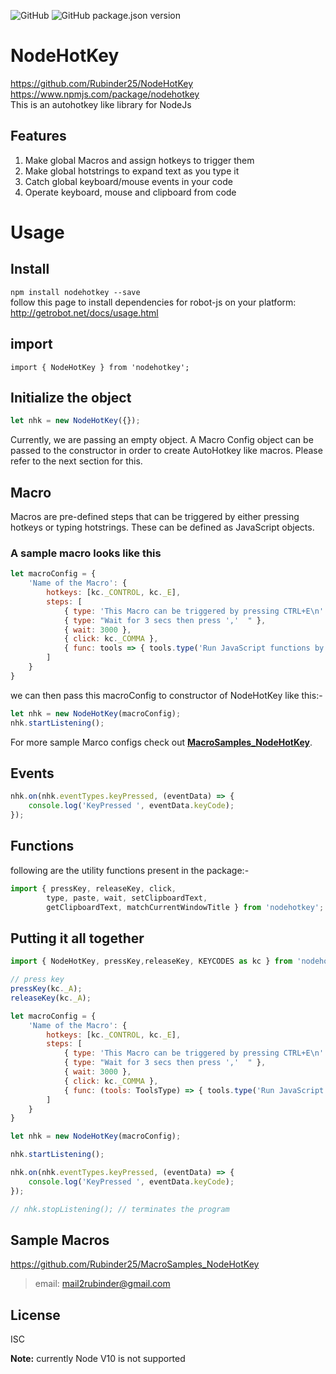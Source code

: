 ![GitHub](https://img.shields.io/github/license/Rubinder25/NodeHotKey.svg?style=flat-square)
![GitHub package.json version](https://img.shields.io/github/package-json/v/Rubinder25/NodeHotKey.svg?style=flat-square)

# NodeHotKey
https://github.com/Rubinder25/NodeHotKey  
https://www.npmjs.com/package/nodehotkey  
This is an autohotkey like library for NodeJs

## Features

1. Make global Macros and assign hotkeys to trigger them
2. Make global hotstrings to expand text as you type it
3. Catch global keyboard/mouse events in your code
4. Operate keyboard, mouse and clipboard from code
# Usage
## Install
`npm install nodehotkey --save`  
follow this page to install dependencies for robot-js on your platform: http://getrobot.net/docs/usage.html

## import
`import { NodeHotKey } from 'nodehotkey';`
## Initialize the object
```javascript
let nhk = new NodeHotKey({});
```
Currently, we are passing an empty object. A Macro Config object can be passed to the constructor in order to create AutoHotkey like macros.
Please refer to the next section for this.

## Macro
Macros are pre-defined steps that can be triggered by either pressing hotkeys or typing hotstrings. These can be defined as JavaScript objects.
### A sample macro looks like this
```javascript
let macroConfig = {
    'Name of the Macro': {
		hotkeys: [kc._CONTROL, kc._E],
		steps: [
			{ type: 'This Macro can be triggered by pressing CTRL+E\n' },
			{ type: "Wait for 3 secs then press ','  " },
			{ wait: 3000 },
			{ click: kc._COMMA },
			{ func: tools => { tools.type('Run JavaScript functions by pressing hotkeys') } }
		]
	}
}
```
we can then pass this macroConfig to constructor of NodeHotKey like this:-
```javascript
let nhk = new NodeHotKey(macroConfig);
nhk.startListening();
```

For more sample Marco configs  check out **[MacroSamples_NodeHotKey](https://github.com/Rubinder25/MacroSamples_NodeHotKey)**.
## Events
```javascript
nhk.on(nhk.eventTypes.keyPressed, (eventData) => {
    console.log('KeyPressed ', eventData.keyCode);
});
```
## Functions
following are the utility functions present in the package:-
```javascript
import { pressKey, releaseKey, click,
        type, paste, wait, setClipboardText, 
        getClipboardText, matchCurrentWindowTitle } from 'nodehotkey'; 
```
## Putting it all together

```javascript
import { NodeHotKey, pressKey,releaseKey, KEYCODES as kc } from 'nodehotkey';

// press key
pressKey(kc._A);
releaseKey(kc._A);

let macroConfig = {
    'Name of the Macro': {
        hotkeys: [kc._CONTROL, kc._E],
        steps: [
            { type: 'This Macro can be triggered by pressing CTRL+E\n' },
            { type: "Wait for 3 secs then press ','  " },
            { wait: 3000 },
            { click: kc._COMMA },
            { func: (tools: ToolsType) => { tools.type('Run JavaScript functions by pressing hotkeys') } }
        ]
    }
}

let nhk = new NodeHotKey(macroConfig);

nhk.startListening();

nhk.on(nhk.eventTypes.keyPressed, (eventData) => {
    console.log('KeyPressed ', eventData.keyCode);
});

// nhk.stopListening(); // terminates the program
```
## Sample Macros
https://github.com/Rubinder25/MacroSamples_NodeHotKey

> email: mail2rubinder@gmail.com

## License
ISC

**Note:** currently Node V10 is not supported

